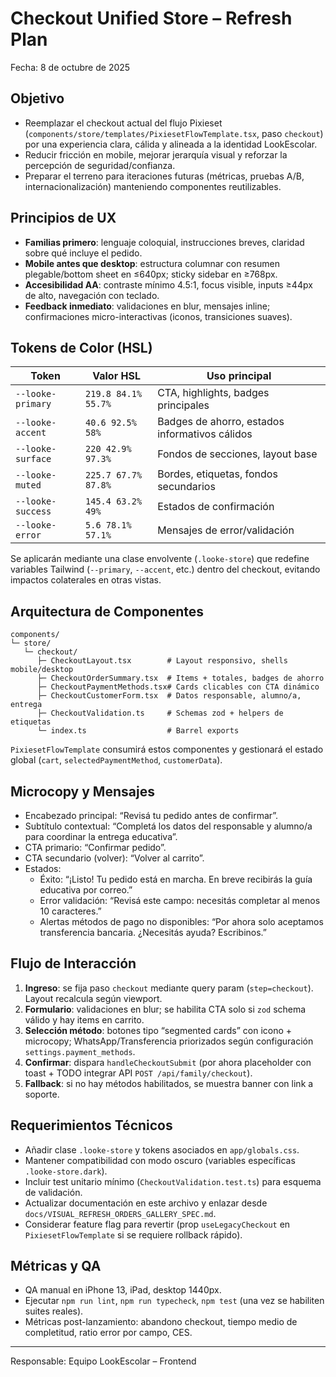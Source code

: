 # Checkout Unified Store – Refresh Plan

Fecha: 8 de octubre de 2025

## Objetivo

- Reemplazar el checkout actual del flujo Pixieset (`components/store/templates/PixiesetFlowTemplate.tsx`, paso `checkout`) por una experiencia clara, cálida y alineada a la identidad LookEscolar.
- Reducir fricción en mobile, mejorar jerarquía visual y reforzar la percepción de seguridad/confianza.
- Preparar el terreno para iteraciones futuras (métricas, pruebas A/B, internacionalización) manteniendo componentes reutilizables.

## Principios de UX

- **Familias primero**: lenguaje coloquial, instrucciones breves, claridad sobre qué incluye el pedido.
- **Mobile antes que desktop**: estructura columnar con resumen plegable/bottom sheet en ≤640px; sticky sidebar en ≥768px.
- **Accesibilidad AA**: contraste mínimo 4.5:1, focus visible, inputs ≥44px de alto, navegación con teclado.
- **Feedback inmediato**: validaciones en blur, mensajes inline; confirmaciones micro-interactivas (iconos, transiciones suaves).

## Tokens de Color (HSL)

| Token               | Valor HSL              | Uso principal                                    |
| ------------------- | ---------------------- | ------------------------------------------------ |
| `--looke-primary`   | `219.8 84.1% 55.7%`    | CTA, highlights, badges principales              |
| `--looke-accent`    | `40.6 92.5% 58%`       | Badges de ahorro, estados informativos cálidos   |
| `--looke-surface`   | `220 42.9% 97.3%`      | Fondos de secciones, layout base                 |
| `--looke-muted`     | `225.7 67.7% 87.8%`    | Bordes, etiquetas, fondos secundarios            |
| `--looke-success`   | `145.4 63.2% 49%`      | Estados de confirmación                          |
| `--looke-error`     | `5.6 78.1% 57.1%`      | Mensajes de error/validación                     |

Se aplicarán mediante una clase envolvente (`.looke-store`) que redefine variables Tailwind (`--primary`, `--accent`, etc.) dentro del checkout, evitando impactos colaterales en otras vistas.

## Arquitectura de Componentes

```
components/
└─ store/
   └─ checkout/
      ├─ CheckoutLayout.tsx        # Layout responsivo, shells mobile/desktop
      ├─ CheckoutOrderSummary.tsx  # Items + totales, badges de ahorro
      ├─ CheckoutPaymentMethods.tsx# Cards clicables con CTA dinámico
      ├─ CheckoutCustomerForm.tsx  # Datos responsable, alumno/a, entrega
      ├─ CheckoutValidation.ts     # Schemas zod + helpers de etiquetas
      └─ index.ts                  # Barrel exports
```

`PixiesetFlowTemplate` consumirá estos componentes y gestionará el estado global (`cart`, `selectedPaymentMethod`, `customerData`).

## Microcopy y Mensajes

- Encabezado principal: “Revisá tu pedido antes de confirmar”.
- Subtítulo contextual: “Completá los datos del responsable y alumno/a para coordinar la entrega educativa”.
- CTA primario: “Confirmar pedido”.
- CTA secundario (volver): “Volver al carrito”.
- Estados:
  - Éxito: “¡Listo! Tu pedido está en marcha. En breve recibirás la guía educativa por correo.”
  - Error validación: “Revisá este campo: necesitás completar al menos 10 caracteres.”
  - Alertas métodos de pago no disponibles: “Por ahora solo aceptamos transferencia bancaria. ¿Necesitás ayuda? Escribinos.”

## Flujo de Interacción

1. **Ingreso**: se fija paso `checkout` mediante query param (`step=checkout`). Layout recalcula según viewport.
2. **Formulario**: validaciones en blur; se habilita CTA solo si `zod` schema válido y hay items en carrito.
3. **Selección método**: botones tipo “segmented cards” con icono + microcopy; WhatsApp/Transferencia priorizados según configuración `settings.payment_methods`.
4. **Confirmar**: dispara `handleCheckoutSubmit` (por ahora placeholder con toast + TODO integrar API `POST /api/family/checkout`).
5. **Fallback**: si no hay métodos habilitados, se muestra banner con link a soporte.

## Requerimientos Técnicos

- Añadir clase `.looke-store` y tokens asociados en `app/globals.css`.
- Mantener compatibilidad con modo oscuro (variables específicas `.looke-store.dark`).
- Incluir test unitario mínimo (`CheckoutValidation.test.ts`) para esquema de validación.
- Actualizar documentación en este archivo y enlazar desde `docs/VISUAL_REFRESH_ORDERS_GALLERY_SPEC.md`.
- Considerar feature flag para revertir (prop `useLegacyCheckout` en `PixiesetFlowTemplate` si se requiere rollback rápido).

## Métricas y QA

- QA manual en iPhone 13, iPad, desktop 1440px.
- Ejecutar `npm run lint`, `npm run typecheck`, `npm test` (una vez se habiliten suites reales).
- Métricas post-lanzamiento: abandono checkout, tiempo medio de completitud, ratio error por campo, CES.

---

Responsable: Equipo LookEscolar – Frontend

